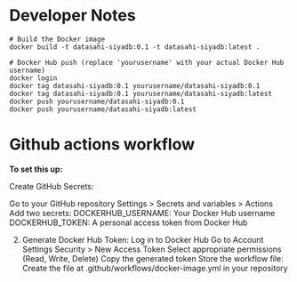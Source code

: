 # Developer Notes

```shell
# Build the Docker image
docker build -t datasahi-siyadb:0.1 -t datasahi-siyadb:latest .

# Docker Hub push (replace 'yourusername' with your actual Docker Hub username)
docker login
docker tag datasahi-siyadb:0.1 yourusername/datasahi-siyadb:0.1
docker tag datasahi-siyadb:0.1 yourusername/datasahi-siyadb:latest
docker push yourusername/datasahi-siyadb:0.1
docker push yourusername/datasahi-siyadb:latest
```

# Github actions workflow
**To set this up:**

Create GitHub Secrets:

Go to your GitHub repository
        Settings > Secrets and variables > Actions
        Add two secrets:
            DOCKERHUB_USERNAME: Your Docker Hub username
            DOCKERHUB_TOKEN: A personal access token from Docker Hub

   
2. Generate Docker Hub Token:
   Log in to Docker Hub
   Go to Account Settings
   Security > New Access Token
   Select appropriate permissions (Read, Write, Delete)
   Copy the generated token
   Store the workflow file:
   Create the file at .github/workflows/docker-image.yml in your repository